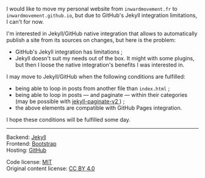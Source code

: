 I would like to move my personal website from `inwardmovement.fr` to `inwardmovement.github.io`, but due to GitHub's Jekyll integration limitations, I can't for now.

I'm interested in Jekyll/GitHub native integration that allows to automatically publish a site from its sources on changes, but here is the problem:
- GitHub's Jekyll integration has limitations ;
- Jekyll doesn't suit my needs out of the box. It might with some plugins, but then I loose the native integration's benefits I was interested in.

I may move to Jekyll/GitHub when the following conditions are fulfilled:
- being able to loop in posts from another file than `index.html` ;
- being able to loop in posts — and paginate — within their categories (may be possible with [jekyll-paginate-v2
](https://github.com/sverrirs/jekyll-paginate-v2)) ;
- the above elements are compatible with GitHub Pages integration.

I hope these conditions will be fulfilled some day.

---

Backend: [Jekyll](https://jekyllrb.com/)  
Frontend: [Bootstrap](http://getbootstrap.com/)  
Hosting: [GitHub](https://pages.github.com/)

Code license: [MIT](https://choosealicense.com/licenses/mit/)  
Original content license: [CC BY 4.0](https://creativecommons.org/licenses/by/4.0/)  
